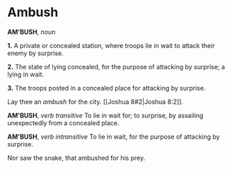 # Ambush

**AM'BUSH**, _noun_

**1.** A private or concealed station, where troops lie in wait to attack their enemy by surprise.

**2.** The state of lying concealed, for the purpose of attacking by surprise; a lying in wait.

**3.** The troops posted in a concealed place for attacking by surprise.

Lay thee an _ambush_ for the city. [[Joshua 8#2|Joshua 8:2]].

**AM'BUSH**, _verb transitive_ To lie in wait for; to surprise, by assailing unexpectedly from a concealed place.

**AM'BUSH**, _verb intransitive_ To lie in wait, for the purpose of attacking by surprise.

Nor saw the snake, that ambushed for his prey.